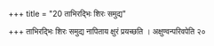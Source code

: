 +++
title = "20 ताभिरद्भिः शिरः समुद्य"

+++
ताभिरद्भिः शिरः समुद्य नापिताय क्षुरं प्रयच्छति । अक्षुण्वन्परिवपेति २०